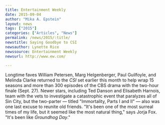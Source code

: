 ```yaml
---
title: Entertainment Weekly
date: 2015-09-04
author: "Mika A. Epstein"
layout: news
tags: ["2015"]
categories: ["Articles", "News"]
permalink: /news/2015/:title/
newstitle: Saying Goodbye to CSI
newsauthor: Lynette Rice  
newssource: Entertainment Weekly  
newsurl: http://www.ew.com/

---
```


Longtime faves William Petersen, Marg Helgenberger, Paul Guilfoyle, and Melinda Clarke returned to the *CSI* set earlier this month to help wrap 15 seasons and more than 300 episodes of the CBS drama with the two-hour finale (Sept. 27). Newer stars, including Ted Danson and Elisabeth Harnois, team with the vets to investigate a catastrophic event that paralyzes all of Sin City, but the two-parter &#8212; titled "Immortality, Parts I and II" &#8212; also was one last excuse to reunite old friends. "It's been one of the most surreal times of my life, but it seemed like the most natural thing," says Jorja Fox. "It's been like *Groundhog Day*."  

